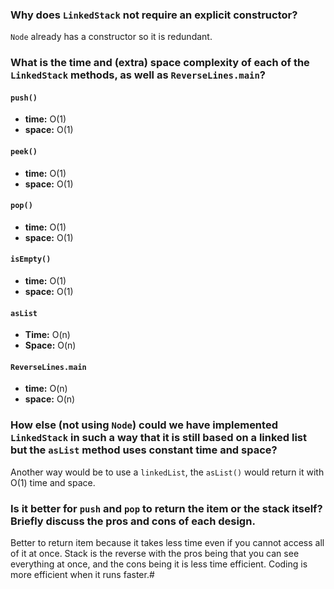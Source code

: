 ### Why does `LinkedStack` not require an explicit constructor?

`Node` already has a constructor so it is redundant.

### What is the time and (extra) space complexity of each of the `LinkedStack` methods, as well as `ReverseLines.main`?

#### `push()`
* **time:** O(1)
* **space:** O(1)

#### `peek()`
* **time:** O(1)
* **space:** O(1)

#### `pop()`
* **time:** O(1)
* **space:** O(1)

#### `isEmpty()`
* **time:** O(1)
* **space:** O(1)

#### `asList`
* **Time:** O(n)
* **Space:** O(n)

#### `ReverseLines.main`
* **time:** O(n)
* **space:** O(n)

### How else (not using `Node`) could we have implemented `LinkedStack` in such a way that it is still based on a linked list but the `asList` method uses constant time and space?

Another way would be to use a `linkedList`, the `asList()` would return it with O(1) time and space.

### Is it better for `push` and `pop` to return the item or the stack itself?  Briefly discuss the pros and cons of each design.

Better to return item because it takes less time even if you cannot access all of it at once. Stack is the reverse with the pros being that you can see everything at once, and the cons being it is less time efficient. Coding is more efficient when it runs faster.# 